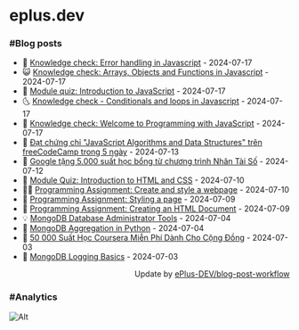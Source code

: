 # eplus.dev

### #Blog posts

<!-- BLOG-POST-LIST:START -->
 - 🧰 [Knowledge check: Error handling in Javascript](https://eplus.dev/knowledge-check-error-handling-in-javascript) - 2024-07-17
 - 😺 [Knowledge check: Arrays, Objects and Functions in Javascript](https://eplus.dev/knowledge-check-arrays-objects-and-functions-in-javascript) - 2024-07-17
 - 🗽 [Module quiz: Introduction to JavaScript](https://eplus.dev/module-quiz-introduction-to-javascript) - 2024-07-17
 - 🌜 [Knowledge check - Conditionals and loops in Javascript](https://eplus.dev/knowledge-check-conditionals-and-loops-in-javascript) - 2024-07-17
 - 📝 [Knowledge check: Welcome to Programming with JavaScript](https://eplus.dev/knowledge-check-welcome-to-programming-with-javascript) - 2024-07-17
 - 🚀 [Đạt chứng chỉ &quot;JavaScript Algorithms and Data Structures&quot; trên freeCodeCamp trong 5 ngày](https://eplus.dev/dat-chung-chi-javascript-algorithms-and-data-structures-tren-freecodecamp-trong-5-ngay) - 2024-07-13
 - 💼 [Google tặng 5.000 suất học bổng từ chương trình Nhân Tài Số](https://eplus.dev/google-tang-5000-suat-hoc-bong-tu-chuong-trinh-nhan-tai-so) - 2024-07-12
 - 🦣 [Module Quiz: Introduction to HTML and CSS](https://eplus.dev/module-quiz-introduction-to-html-and-css) - 2024-07-10
 - 👨‍🏫 [Programming Assignment: Create and style a webpage](https://eplus.dev/programming-assignment-create-and-style-a-webpage) - 2024-07-10
 - 🔭 [Programming Assignment: Styling a page](https://eplus.dev/programming-assignment-styling-a-page) - 2024-07-09
 - 🤡 [Programming Assignment: Creating an HTML Document](https://eplus.dev/programming-assignment-creating-an-html-document) - 2024-07-09
 - 💡 [MongoDB Database Administrator Tools](https://eplus.dev/mongodb-database-administrator-tools) - 2024-07-04
 - 🦣 [MongoDB Aggregation in Python](https://eplus.dev/mongodb-aggregation-in-python) - 2024-07-04
 - 💪 [50 000 Suất Học Coursera Miễn Phí Dành Cho Cộng Đồng](https://eplus.dev/50-000-suat-hoc-coursera-mien-phi-danh-cho-cong-dong) - 2024-07-03
 - 🤡 [MongoDB Logging Basics](https://eplus.dev/mongodb-logging-basics) - 2024-07-03<!-- BLOG-POST-LIST:END -->

<div align="right">
  Update by <a target="_blank"
    href="https://github.com/ePlus-DEV/blog-post-workflow">ePlus-DEV/blog-post-workflow</a>
</div>

### #Analytics
![Alt](https://repobeats.axiom.co/api/embed/9990f7cddfbad8d834990b10ccad05f81ac1096f.svg "Repobeats analytics image")
